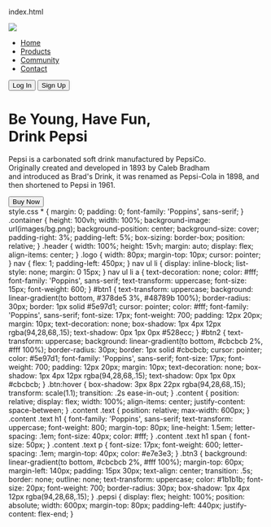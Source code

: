 index.html
<!DOCTYPE html>
<html lang="en">
<head>
    <meta charset="UTF-8">
    <meta http-equiv="X-UA-Compatible" content="IE=edge">
    <meta name="viewport" content="width=device-width, initial-scale=1.0">
    <link rel="stylesheet" type="text/css" href="style.css">
    <title>Landing Page Design Using HTML & CSS</title>
</head>
<body>
    <div class="container">
        <div class="header">
            <img src="images/logo.png" class="logo">
            <nav>
                <ul>
                    <li><a href="">Home</a></li>
                    <li><a href="">Products</a></li>
                    <li><a href="">Community</a></li>
                    <li><a href="">Contact</a></li>
                </ul>
            </nav>
            <button class="btn" id="btn1">Log In</button>
            <button class="btn" id="btn2">Sign Up</button>
        </div>
        <div class="content">
            <div class="text">
            <h1>Be Young, Have Fun, <br> <span>Drink Pepsi</span></h1>
            <p>Pepsi is a carbonated soft drink manufactured by PepsiCo. <br>Originally created and developed in 1893 by Caleb Bradham <br>and introduced as Brad's Drink, it was renamed as Pepsi-Cola in 1898, and then shortened to Pepsi in 1961.
            </p>
            <button class="btn3">Buy Now</button>
           </div>
        <div class="pepsi">
        <img src="images/pepsi.png" alt="">
        </div>
       </div>
   </div>
</body>
</html>
style.css
* {
    margin: 0;
    padding: 0;
    font-family: 'Poppins', sans-serif;
}
.container {
    height: 100vh;
    width: 100%;
    background-image: url(images/bg.png);
    background-position: center;
    background-size: cover;
    padding-right: 3%;
    padding-left: 5%;
    box-sizing: border-box;
    position: relative;
}
.header {
    width: 100%;
    height: 15vh;
    margin: auto;
    display: flex;
    align-items: center;
}
.logo {
    width: 80px;
    margin-top: 10px;
    cursor: pointer;
}
nav {
    flex: 1;
    padding-left: 450px;
}
nav ul li {
    display: inline-block;
    list-style: none;
    margin: 0 15px;
}
nav ul li a {
    text-decoration: none;
    color: #fff;
    font-family: 'Poppins', sans-serif;
    text-transform: uppercase;
    font-size: 15px;
    font-weight: 600;
}
#btn1 {
    text-transform: uppercase;
    background: linear-gradient(to bottom, #378de5 3%, #48789b 100%);
    border-radius: 30px;
    border: 1px solid #5e97d1;
    cursor: pointer;
    color: #fff;
    font-family: 'Poppins', sans-serif;
    font-size: 17px;
    font-weight: 700;
    padding: 12px 20px;
    margin: 10px;
    text-decoration: none;
    box-shadow: 1px 4px 12px rgba(94,28,68,.15);
    text-shadow: 0px 1px 0px #528ecc;
}
#btn2 {
    text-transform: uppercase;
    background: linear-gradient(to bottom, #cbcbcb 2%, #fff 100%);
    border-radius: 30px;
    border: 1px solid #cbcbcb;
    cursor: pointer;
    color: #5e97d1;
    font-family: 'Poppins', sans-serif;
    font-size: 17px;
    font-weight: 700;
    padding: 12px 20px;
    margin: 10px;
    text-decoration: none;
    box-shadow: 1px 4px 12px rgba(94,28,68,.15);
    text-shadow: 0px 1px 0px #cbcbcb;
}
.btn:hover {
    box-shadow: 3px 8px 22px rgba(94,28,68,.15);
    transform: scale(1.1);
    transition: .2s ease-in-out;
}
.content {
    position: relative;
    display: flex;
    width: 100%;
    align-items: center;
    justify-content: space-between;
}
.content .text {
    position: relative;
    max-width: 600px;
}
.content .text h1 {
    font-family: 'Poppins', sans-serif;
    text-transform: uppercase;
    font-weight: 800;
    margin-top: 80px;
    line-height: 1.5em;
    letter-spacing: .1em;
    font-size: 40px;
    color: #fff;
}
.content .text h1 span {
    font-size: 50px;
}
.content .text p {
    font-size: 17px;
    font-weight: 600;
    letter-spacing: .1em;
    margin-top: 40px;
    color: #e7e3e3;
 }
.btn3 {
    background: linear-gradient(to bottom, #cbcbcb 2%, #fff 100%);
    margin-top: 60px;
    margin-left: 140px;
    padding: 15px 30px;
    text-align: center;
    transition: .5s;
    border: none;
    outline: none;
    text-transform: uppercase;
    color: #1b1b1b;
    font-size: 20px;
    font-weight: 700;
    border-radius: 30px;
    box-shadow: 1px 4px 12px rgba(94,28,68,.15);
}
.pepsi {
    display: flex;
    height: 100%;
    position: absolute;
    width: 600px;
    margin-top: 80px;
    padding-left: 440px;
    justify-content: flex-end;
}
